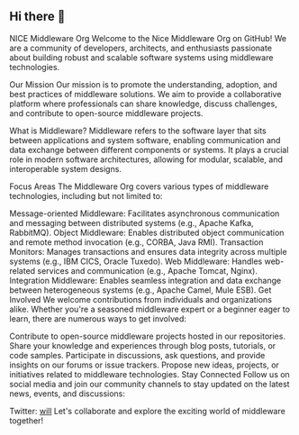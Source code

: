 ## Hi there 👋

<!--

**Here are some ideas to get you started:**

🙋‍♀️ A short introduction - what is your organization all about?
🌈 Contribution guidelines - how can the community get involved?
👩‍💻 Useful resources - where can the community find your docs? Is there anything else the community should know?
🍿 Fun facts - what does your team eat for breakfast?
🧙 Remember, you can do mighty things with the power of [Markdown](https://docs.github.com/github/writing-on-github/getting-started-with-writing-and-formatting-on-github/basic-writing-and-formatting-syntax)
-->
NICE Middleware Org
Welcome to the Nice Middleware Org on GitHub! We are a community of developers, architects, and enthusiasts passionate about building robust and scalable software systems using middleware technologies.

Our Mission
Our mission is to promote the understanding, adoption, and best practices of middleware solutions. We aim to provide a collaborative platform where professionals can share knowledge, discuss challenges, and contribute to open-source middleware projects.

What is Middleware?
Middleware refers to the software layer that sits between applications and system software, enabling communication and data exchange between different components or systems. It plays a crucial role in modern software architectures, allowing for modular, scalable, and interoperable system designs.

Focus Areas
The Middleware Org covers various types of middleware technologies, including but not limited to:

Message-oriented Middleware: Facilitates asynchronous communication and messaging between distributed systems (e.g., Apache Kafka, RabbitMQ).
Object Middleware: Enables distributed object communication and remote method invocation (e.g., CORBA, Java RMI).
Transaction Monitors: Manages transactions and ensures data integrity across multiple systems (e.g., IBM CICS, Oracle Tuxedo).
Web Middleware: Handles web-related services and communication (e.g., Apache Tomcat, Nginx).
Integration Middleware: Enables seamless integration and data exchange between heterogeneous systems (e.g., Apache Camel, Mule ESB).
Get Involved
We welcome contributions from individuals and organizations alike. Whether you're a seasoned middleware expert or a beginner eager to learn, there are numerous ways to get involved:

Contribute to open-source middleware projects hosted in our repositories.
Share your knowledge and experiences through blog posts, tutorials, or code samples.
Participate in discussions, ask questions, and provide insights on our forums or issue trackers.
Propose new ideas, projects, or initiatives related to middleware technologies.
Stay Connected
Follow us on social media and join our community channels to stay updated on the latest news, events, and discussions:

Twitter: [will](https://twitter.com/wxywizard)
Let's collaborate and explore the exciting world of middleware together!
